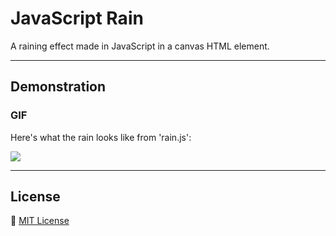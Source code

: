# JavaScript Rain
A raining effect made in JavaScript in a canvas HTML element.

---

## Demonstration

### GIF
Here's what the rain looks like from 'rain.js':

![](https://i.giphy.com/media/v1.Y2lkPTc5MGI3NjExYXlzcjVxMmttNGQ4ejltYjd5MHlodW4zcTJ6MWVkZHlxZndqaTE4aiZlcD12MV9pbnRlcm5hbF9naWZfYnlfaWQmY3Q9Zw/5hbZ8t3irnAKcgwAAw/giphy-downsized-large.gif)

---

## License
📝 [MIT License](https://github.com/juicername6424/Rain/blob/main/LICENSE)
